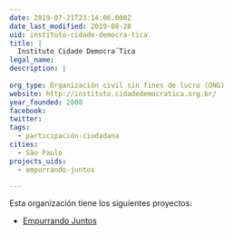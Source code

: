 ```yaml
---
date: 2019-07-21T23:14:06.000Z
date_last_modified: 2019-08-28
uid: instituto-cidade-democra-tica
title: |
  Instituto Cidade Democra´Tica
legal_name: 
description: |
  
org_type: Organización civil sin fines de lucro (ONG)
website: http://instituto.cidadedemocratica.org.br/
year_founded: 2008
facebook: 
twitter: 
tags:
  - participación-ciudadana
cities: 
  - São Paulo
projects_uids:
  - empurrando-juntos

---
```


Esta organización tiene los siguientes proyectos:

- [Empurrando Juntos](/proyectos/empurrando-juntos)
